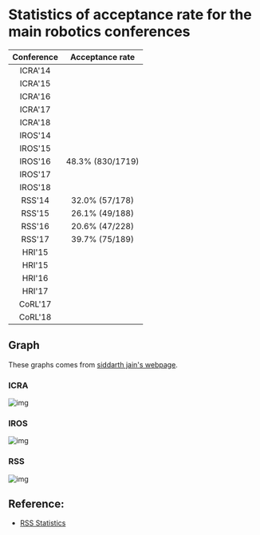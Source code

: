 Statistics of acceptance rate for the main robotics conferences
=====
| Conference | Acceptance rate | 
|:----------:|:---------------:|
|ICRA'14 | |
|ICRA'15 | |
|ICRA'16 | |
|ICRA'17 | |
|ICRA'18 | |
|IROS'14 | |
|IROS'15 | |
|IROS'16 | 48.3% (830/1719) |
|IROS'17 | |
|IROS'18 | |
|RSS'14 | 32.0% (57/178) |
|RSS'15 | 26.1% (49/188) |
|RSS'16 | 20.6% (47/228) |
|RSS'17 | 39.7% (75/189) |
|HRI'15 | | 
|HRI'15 | | 
|HRI'16 | | 
|HRI'17 | | 
|CoRL'17 | | 
|CoRL'18 | | 

## Graph 

These graphs comes from [siddarth jain's webpage](http://users.eecs.northwestern.edu/~sjq751/conferences.html).

### ICRA

![img](https://i.imgur.com/fwQBf5L.jpg)

### IROS

![img](https://i.imgur.com/yvAIs6S.jpg)

### RSS

![img](https://i.imgur.com/WI3SSIo.jpg)

## Reference:
- [RSS Statistics](http://www.roboticsfoundation.org/index.php/statistics)
